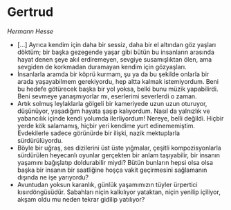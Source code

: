 # Gertrud

*Hermann Hesse*

* [...] Ayrıca kendim için daha bir sessiz, daha bir el altından göz yaşları
  döktüm; bir başka gezegende yaşar gibi bütün bu insanların arasında hayat
  denen şeye akıl erdiremeyen, sevgiye susamışlıktan ölen, ama sevgiden de
  korkmadan duramayan kendim için gözyaşları.
* İnsanlarla aramda bir köprü kurmam, şu ya da bu şekilde onlarla bir arada
  yaşayabilmem gerekiyordu, hep altta kalmak istemiyordum. Beni bu hedefe
  götürecek başka bir yol yoksa, belki bunu müzik yapabilirdi. Beni sevmeye
  yanaşmıyorlar mı, eserlerimi severlerdi o zaman.
* Artık solmuş leylaklarla gölgeli bir kameriyede uzun uzun oturuyor,
  düşünüyor, yaşadığım hayata şaşıp kalıyordum. Nasıl da yalnızlık ve
  yabancılık içinde kendi yolumda ilerliyordum! Nereye, belli değildi. Hiçbir
  yerde kök salamamış, hiçbir yeri kendime yurt edinememiştim. Evdekilerle
  sadece görünürde bir ilişki, nazik mektuplarla sürdürülüyordu.
* Böyle bir uğraş, ses dizilerini üst üste yığmalar, çeşitli kompozisyonlarla
  sürdürülen heyecanlı oyunlar gerçekten bir anlam taşıyabilir, bir insanın
  yaşamını bağışlatıp doldurabilir miydi? Bütün bunların hepsi olsa olsa başka
  bir insanın bir saatliğine hoşça vakit geçirmesini sağlamanın dışında ne işe
  yarıyordu?
* Avuntudan yoksun karanlık, günlük yaşamımızın tüyler ürpertici
  kısırdöngüsüdür. Sabahları niçin kalkılıyor yataktan, niçin yenilip içiliyor,
  akşam oldu mu neden tekrar gidilip yatılıyor?
